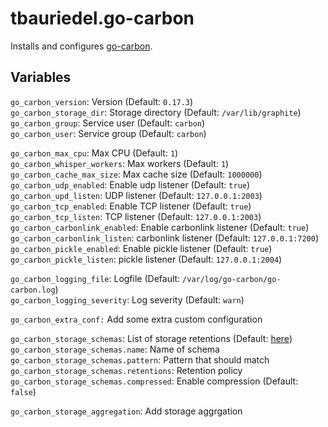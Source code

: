 # tbauriedel.go-carbon

Installs and configures [go-carbon](https://github.com/go-graphite/go-carbon).  

## Variables

`go_carbon_version`: Version (Default: `0.17.3`)  
`go_carbon_storage_dir`: Storage directory (Default: `/var/lib/graphite`)  
`go_carbon_group`: Service user (Default: `carbon`)  
`go_carbon_user`: Service group (Default: `carbon`)  

`go_carbon_max_cpu`: Max CPU (Default: `1`)  
`go_carbon_whisper_workers`: Max workers (Default: `1`)  
`go_carbon_cache_max_size`: Max cache size (Default: `1000000`)  
`go_carbon_udp_enabled`: Enable udp listener (Default: `true`)  
`go_carbon_upd_listen`: UDP listener (Default: `127.0.0.1:2003`)  
`go_carbon_tcp_enabled`: Enable TCP listener (Default: `true`)  
`go_carbon_tcp_listen`: TCP listener (Default: `127.0.0.1:2003`)  
`go_carbon_carbonlink_enabled`: Enable carbonlink listener (Default: `true`)  
`go_carbon_carbonlink_listen`: carbonlink listener (Default: `127.0.0.1:7200`)  
`go_carbon_pickle_enabled`: Enable pickle listener (Default: `true`)  
`go_carbon_pickle_listen`: pickle listener (Default: `127.0.0.1:2004`)  

`go_carbon_logging_file`: Logfile (Default: `/var/log/go-carbon/go-carbon.log`)  
`go_carbon_logging_severity`: Log severity (Default: `warn`)  

`go_carbon_extra_conf:` Add some extra custom configuration  

`go_carbon_storage_schemas`: List of storage retentions (Default: [here](defaults/main.yml))  
`go_carbon_storage_schemas.name`: Name of schema  
`go_carbon_storage_schemas.pattern`: Pattern that should match  
`go_carbon_storage_schemas.retentions`: Retention policy  
`go_carbon_storage_schemas.compressed`: Enable compression (Default: `false`)

`go_carbon_storage_aggregation`: Add storage aggrgation  
